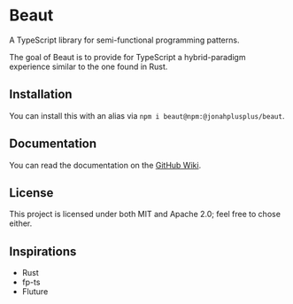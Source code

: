 # Beaut

A TypeScript library for semi-functional programming patterns.

The goal of Beaut is to provide for TypeScript a hybrid-paradigm experience similar to the one found in Rust.

## Installation

You can install this with an alias via `npm i beaut@npm:@jonahplusplus/beaut`.

## Documentation

You can read the documentation on the [GitHub Wiki](https://github.com/JonahPlusPlus/beaut/wiki).

## License

This project is licensed under both MIT and Apache 2.0; feel free to chose either.

## Inspirations

- Rust
- fp-ts
- Fluture
